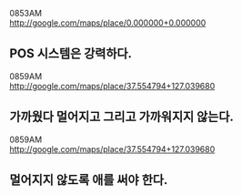 0853AM  
http://google.com/maps/place/0.000000+0.000000  
  
POS 시스템은 강력하다. 
----------
  
0859AM  
http://google.com/maps/place/37.554794+127.039680  
  
가까웠다 멀어지고 그리고 가까워지지 않는다. 
----------
  
0859AM  
http://google.com/maps/place/37.554794+127.039680  
  
멀어지지 않도록 애를 써야 한다. 
----------
  